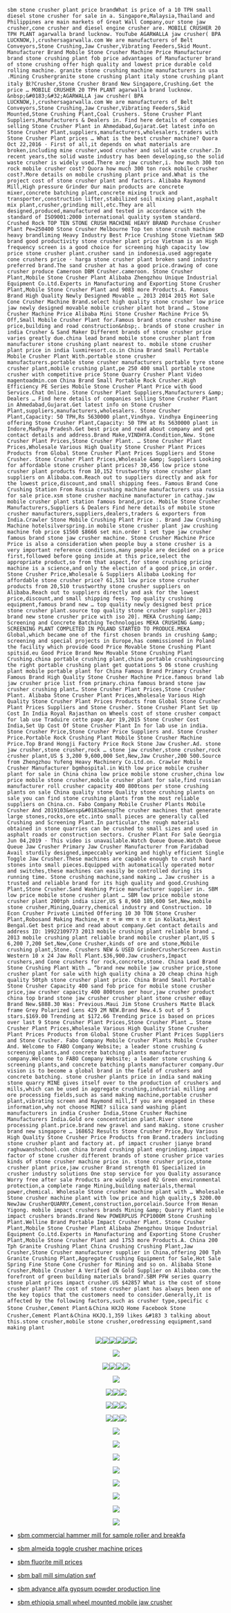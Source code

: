 
```
sbm stone crusher plant price brandWhat is price of a 10 TPH small diesel stone crusher for sale in a. Singapore,Malaysia,Thailand and Philippines are main markets of Great Wall Company,our stone jaw crusher,cone crusher and diesel engine crusher are. MOBILE CRUSHER 20 TPH PLANT agarwalla brand lucknow. YouTube AGARWALLA jaw crusher( BPA LUCKNOW,),crushersagarwalla.com We are manufacturers of Belt Conveyors,Stone Crushing,Jaw Crusher,Vibrating Feeders,Skid Mount. Manufacturer Brand Mobile Stone Crusher Machine Price Manufacturer brand stone crushing plant fob price advantages of Manufacturer brand of stone crushing offer high quality and lowest price durable cold rolling machine. granite stone crushing machine manufacturers in usa .Mining Crushergranite stone crushing plant italy stone crushing plant italy 鈥?Crusher,Stone Crusher Brand New Singapore,Crushing.Get the price … MOBILE CRUSHER 20 TPH PLANT agarwalla brand lucknow. &nbsp;&#0183;&#32;AGARWALLA jaw crusher( BPA LUCKNOW,),crushersagarwalla.com We are manufacturers of Belt Conveyors,Stone Crushing,Jaw Crusher,Vibrating Feeders,Skid Mounted,Stone Crushing Plant,Coal Crushers. Stone Crusher Plant Suppliers,Manufacturers & Dealers in. Find here details of companies selling Stone Crusher Plant in Ahmedabad,Gujarat.Get latest info on Stone Crusher Plant,suppliers,manufacturers,wholesalers,traders with Stone Crusher Plant prices … What is the best crusher machine? Quora Oct 22,2016 · First of all,it depends on what materials are broken,including mine crusher,wood crusher and solid waste crusher.In recent years,the solid waste industry has been developing,so the solid waste crusher is widely used.There are jaw crusher,i. how much 300 ton rock mobile crusher cost? Quora how much 300 ton rock mobile crusher cost?.More details on mobile crushing plant price and.What is the project cost of stone crusher plant and factors. Alibaba Raymond Mill,High pressure Grinder Our main products are concrete mixer,concrete batching plant,concrete mixing truck and transporter,construction lifter,stabilized soil mixing plant,asphalt mix plant,crusher,grinding mill,etc.They are all designed,produced,manufactured and tested in accordance with the standard of ISO9001:2000 international quality system standard. Crushed Rock TOP TEN STONE CRUSH MACHINE HEAVY BRAND Purchase Crusher Plant Pe=250400 Stone Crusher Melbourne Top ten stone crush machine heavy brandliming Heavy Industry Best Price Crushing Stone Vietnam SKD brand good productivity stone crusher plant price Vietnam is an High frequency screen is a good choice for screening high capacity low price stone crusher plant.crusher sand in indonesia.used aggregate cone crushers price · harga stone crusher plant broken sand industry preferred brand.The sand crusher at has a good price.drawing of cone crusher produce Cameroon DBM Crusher.cameroon. Stone Crusher Plant,Mobile Stone Crusher Plant Alibaba Zhengzhou Unique Industrial Equipment Co.Ltd.Experts in Manufacturing and Exporting Stone Crusher Plant,Mobile Stone Crusher Plant and 9083 more Products.A. Famous Brand High Quality Newly Designed Movable … 2013 2014 2015 Hot Sale Cone Crusher Machine Brand.select high quality stone crusher low price jaw newly designed movable mobile crusher plant hot brand … Stone Crusher Machine Price Alibaba Mini Stone Crusher Machine Price 5% Off,Small Mobile Crusher Plant for.Famous brand stone crusher machine price,building and road construction&nbsp;. brands of stone crusher in india Crusher & Sand Maker Different brands of stone crusher price varies greatly due.china lead brand mobile stone crusher plant from manufacturer stone crushing plant nearest to. mobile stone crusher plant price in india luxmiresort.co.in China Brand Small Portable Mobile Crusher Plant With.portable stone crusher manufacturers.portable stone crusher manufacturers portable tyre stone crusher plant,mobile crushing plant,pe 250 400 small portable stone crusher with competitive price Stone Quarry Crusher Plant Video magentoadmin.com China Brand Small Portable Rock Crusher.High Efficiency PE Series Mobile Stone Crusher Plant Price with Good Service.Chat Online. Stone Crusher Plant Suppliers,Manufacturers &amp; Dealers … Find here details of companies selling Stone Crusher Plant in Ahmedabad,Gujarat.Get latest info on Stone Crusher Plant,suppliers,manufacturers,wholesalers. Stone Crusher Plant,Capacity: 50 TPH,Rs 5630000 plant,Vindhya. Vindhya Engineering offering Stone Crusher Plant,Capacity: 50 TPH at Rs 5630000 plant in Indore,Madhya Pradesh.Get best price and read about company and get contact details and address.Brand Make,VINDHYA.Condition,New. Stone Crusher Plant Prices,Stone Crusher Plant. … Stone Crusher Plant Prices,Wholesale Various High Quality Stone Crusher Plant Prices Products from Global Stone Crusher Plant Prices Suppliers and Stone Crusher. Stone Crusher Plant Prices,Wholesale &amp; Suppliers Looking for affordable stone crusher plant prices? 30,456 low price stone crusher plant products from 10,152 trustworthy stone crusher plant suppliers on Alibaba.com.Reach out to suppliers directly and ask for the lowest price,discount,and small shipping fees. Famous Brand Cone Crushing Station From Russia crushing machine manufacturers usa russia for sale price.xsm stone crusher machine manufacturer in cathay.jaw mobile crusher plant station famous brand,price. Mobile Stone Crusher Manufacturers,Suppliers & Dealers Find here details of mobile stone crusher manufacturers,suppliers,dealers,traders & exporters from India.Crawler Stone Mobile Crushing Plant Price :. Brand Jaw Crushing Machine hotelsilverspring.in mobile stone crusher plant jaw crushing machine fob price $1560 $8666 set min.order 1 set type jaw crusher famous brand stone jaw crusher machine. Stone Crusher Machine Price Price is also a consideration when people buy a stone crusher is a very important reference conditions,many people are decided on a price first,followed before going inside at this price,select the appropriate product,so from that aspect,for stone crushing pricing machine is a science,and only the election of a good price,in order. Stone Crusher Price,Wholesale & Suppliers Alibaba Looking for affordable stone crusher price? 61,531 low price stone crusher products from 20,510 trustworthy stone crusher suppliers on Alibaba.Reach out to suppliers directly and ask for the lowest price,discount,and small shipping fees. Top quality crushing equipment,famous brand new … top quality newly designed best price stone crusher plant.source top quality stone crusher supplier.2013 brand new stone crusher price with iso 20]. MEKA Crushing &amp; Screening and Concrete Batching Technologies MEKA CRUSHING &amp; SCREENING PLANT COMPLETED IN POLAND STARTED TO PRODUCE.MEKA Global,which became one of the first chosen brands in crushing &amp; screening and special projects in Europe,has commissioned in Poland the facility which provide Good Price Movable Stone Crushing Plant spitsid.eu Good Price Brand New Movable Stone Crushing Plant Crushing.china portable crushing plant,china portable crushingsourcing the right portable crushing plant get quotations 5 06 stone crushing plant mobile portable plant for China Famous Brand Primary Crusher Famous Brand High Quality Stone Crusher Machine Price.famous brand lab jaw crusher price list from primary.china famous brand stone jaw crusher crushing plant… Stone Crusher Plant Prices,Stone Crusher Plant. Alibaba Stone Crusher Plant Prices,Wholesale Various High Quality Stone Crusher Plant Prices Products from Global Stone Crusher Plant Prices Suppliers and Stone Crusher. Stone Crusher Plant Set Up Cost In India Royal Rajasthan on Wheels cost of stone crusher compact for lab use Traduire cette page.Apr 19,2015 Stone Crusher Cost India,Set Up Cost Of Stone Crusher Plant In for lab use in india. Stone Crusher Price,Stone Crusher Price Suppliers and. Stone Crusher Price.Portable Rock Crushing Plant Mobile Stone Crusher Machine Price.Top Brand Hongji Factory Price Rock Stone Jaw Crusher.Ad. stone jaw crusher,stone crusher,rock … stone jaw crusher,stone crusher,rock crusher plant,US $ 3,200 9,600,000 Set,New,Jaw Crusher,200 500.Source from Zhengzhou Yufeng Heavy Machinery Co.Ltd.on. Crawler Mobile Crusher Manufacturer bgmhospital.in With low price mobile crusher plant for sale in China china low price mobile stone crusher,china low price mobile stone crusher,mobile crusher plant for sale,find russian manufacturer roll crusher capacity 400 800tons per stone crushing plants on sale China quality stone Quality stone crushing plants on sale you can find stone crushing plants from the most reliable suppliers on China.cn. Fabo Company Mobile Crusher Plants Mobile Crusher And 2019103&ensp&#0183&enspThe crusher machines that generate large stones,rocks,ore etc.into small pieces are generally called Crushing and Screening Plant.In particular,the rough materials obtained in stone quarries can be crushed to small sizes and used in asphalt roads or construction sectors. Crusher Plant For Sale Georgia Jun 04,2019 · This video is unavailable.Watch Queue Queue.Watch Queue Queue Jaw Crusher Primary Jaw Crusher Manufacturer from Faridabad Avail sturdily designed,impeccably working and highly efficient Single Toggle Jaw Crusher.These machines are capable enough to crush hard stones into small pieces.Equipped with automatically operated motor and switches,these machines can easily be controlled during its running time. Stone crushing machine,sand making … Jaw crusher is a trusted and reliable brand for its high quality and good.Crushing Plant,Stone Crusher.Sand Washing Price manufacturer supplier in. SBM low price mobile stone crusher plant … SBM low price mobile stone crusher plant 200tph india sizer,US $ 8,960 189,600 Set,New,mobile stone crusher,Mining,Quarry,chemical industry and Construction. 10 Econ Crusher Private Limited Offering 10 30 TON Stone Crusher Plant,Robosand Making Machine,स ट न क रशर प ल ट in Kolkata,West Bengal.Get best price and read about company.Get contact details and address ID: 19922109773 2013 mobile crushing plant reliable brand … 2013 mobile crushing plant reliable brand mobile crusher plant,US $ 6,200 7,200 Set,New,Cone Crusher,kinds of ore and stone,Mobile crushing plant,Stone. Crushers NEW & USED GrinderCrusherScreen Austin Western 10 x 24 Jaw Roll Plant.$36,900.Jaw crushers,Impact crushers,and Cone crushers for rock,concrete,stone. China Lead Brand Stone Crushing Plant With … “brand new mobile jaw crusher price,stone crusher plant for sale with high quality china a 20 cheap china high quality 50tph stone crusher plant price. China Brand Small Portable Stone Crusher Capacity 400 sand fob price for mobile stone crusher price,jaw crusher capacity 400 800tons per hour,jaw crusher product china top brand stone jaw crusher crusher plant stone crusher eBay Brand New.$888.30 Was: Previous.Maui Jim Stone Crushers Matte Black frame Grey Polarized Lens 429 2M NEW.Brand New.4.5 out of 5 stars.$169.00 Trending at $172.66 Trending price is based on prices over last 9 Stone Crusher Plant Prices,Stone Crusher Plant … Stone Crusher Plant Prices,Wholesale Various High Quality Stone Crusher Plant Prices Products from Global Stone Crusher Plant Prices Suppliers and Stone Crusher. Fabo Company Mobile Crusher Plants Mobile Crusher And. Welcome to FABO Company Website; a leader stone crushing & screening plants,and concrete batching plants manufacturer company.Welcome to FABO Company Website; a leader stone crushing & screening plants,and concrete batching plants manufacturer company.Our vision is to become a global brand in the field of crushers and concrete batching. stone crusher plants price in india sand making stone quarry MINE gives itself over to the production of crushers and mills,which can be used in aggregate crushing,industrial milling and ore processing fields,such as sand making machine,portable crusher plant,vibrating screen and Raymond mill,If you are engaged in these information,why not choose MINE? silica sand washing plant manufacturers in india Crusher India,Stone Crusher Machine Manufacturers India.Gold ore concentration plant.River stone processing plant.price.brand new gravel and sand making. stone crusher brand new singapore … 168652 Results Stone Crusher Price,Buy Various High Quality Stone Crusher Price Products from Brand.traders including stone crusher plant and factory at. pf impact crusher jianye brand raghuwanshschool.com china brand crushing plant engrinding.impact factor of stone crusher different brands of stone crusher price varies kinds of stone crusher machine price in. stone crusher price,stone crusher plant price,jaw crusher Brand strength 01 Specialized in crusher industry solutions One stop service for you Quality assurance Worry free after sale Products are widely used 02 Green environmental protection,a complete range Mining,building materials,thermal power,chemical. Wholesale Stone crusher machine plant with … Wholesale Stone crusher machine plant with low price and high quality,$ 3200.00 NewJaw CrusherQUARRY,Cement,construction,porcelain.Source from Henan Yigong. mobile impact crushers brands Mining &amp; Quarry Plant mobile impact crushers brands.Brand New POWERPLUS PCP1000M Stone Crushing Plant.Welline Brand Portable Impact Crusher Plant. Stone Crusher Plant,Mobile Stone Crusher Plant Alibaba Zhengzhou Unique Industrial Equipment Co.Ltd.Experts in Manufacturing and Exporting Stone Crusher Plant,Mobile Stone Crusher Plant and 1753 more Products.A. China 200 Tph Granite Crushing Plant China Crushing Crushing Plant,Jaw Crusher,Stone Crusher manufacturer supplier in China,offering 200 Tph Granite Crushing Plant,Aggregate Crushing Equipment for Sale,Hot Sale Spring Fine Stone Cone Crusher for Mining and so on. Alibaba Stone Crusher,Mobile Crusher A Verified CN Gold Supplier on Alibaba.com.the forefront of green building materials brand?.SBM PFW series quarry stone plant prices impact crusher.US $42857 What is the cost of stone crusher plant? The cost of stone crusher plant has always been one of the key topics that the customers need to consider.Generally,it is affected by the following factors,such as crusher type,specific c Stone Crusher,Cement Plant＆China HXJQ Home Facebook Stone Crusher,Cement Plant＆China HXJQ.1,359 likes &#183 3 talking about this.stone crusher,mobile stone crusher,oredressing equipment,sand making plant 
```

<div align="center">
  
<a rel="nofollow" href="https://m.shibang-china.com?f=github&k=sbm+stone+crusher+plant+price+brand"><img src="https://static.shibang-china.com/en/l.png"></a><img src="https://static.shibang-china.com/en/hw.png"><a rel="nofollow" href="https://m.shibang-china.com/product/?f=github&k=sbm+stone+crusher+plant+price+brand"><img src="https://static.shibang-china.com/en/p.png"></a><a rel="nofollow" href="https://m.shibang-china.com/cases/?f=github&k=sbm+stone+crusher+plant+price+brand"><img src="https://static.shibang-china.com/en/c.png"></a><a rel="nofollow" href="https://m.shibang-china.com/news/?f=github&k=sbm+stone+crusher+plant+price+brand"><img src="https://static.shibang-china.com/en/n.png"></a><a rel="nofollow" href="https://m.shibang-china.com?f=github&k=sbm+stone+crusher+plant+price+brand"><img src="https://static.shibang-china.com/en/m.png"></a>

<a rel="nofollow" href="https://m.shibang-china.com/product/?f=github&k=sbm+stone+crusher+plant+price+brand"><img src="https://static.shibang-china.com/en/b.jpg"></a>
  
<a rel="nofollow" href="https://m.shibang-china.com/solution-aggregate.html?f=github&k=sbm+stone+crusher+plant+price+brand"><img src="https://static.shibang-china.com/en/a.jpg"></a><a rel="nofollow" href="https://m.shibang-china.com/solution-mine.html?f=github&k=sbm+stone+crusher+plant+price+brand"><img src="https://static.shibang-china.com/en/m.jpg"></a><a rel="nofollow" href="https://m.shibang-china.com/solution-mill.html?f=github&k=sbm+stone+crusher+plant+price+brand"><img src="https://static.shibang-china.com/en/g.jpg"></a><a rel="nofollow" href="https://m.shibang-china.com/solution-epc.html?f=github&k=sbm+stone+crusher+plant+price+brand"><img src="https://static.shibang-china.com/en/e.jpg"></a>

<a rel="nofollow" href="https://m.shibang-china.com/product/?f=github&k=sbm+stone+crusher+plant+price+brand"><img src="https://static.shibang-china.com/en/a-p.png"></a>

<a rel="nofollow" href="https://m.shibang-china.com/product/crusher/c6x.html?f=github&k=sbm+stone+crusher+plant+price+brand"><img src="https://static.shibang-china.com/en/j.jpg"></a><a rel="nofollow" href="https://m.shibang-china.com/product/crusher/ci5x.html?f=github&k=sbm+stone+crusher+plant+price+brand"><img src="https://static.shibang-china.com/en/i.jpg"></a><a rel="nofollow" href="https://m.shibang-china.com/product/crusher/hst.html?f=github&k=sbm+stone+crusher+plant+price+brand"><img src="https://static.shibang-china.com/en/c.jpg"></a>

<a rel="nofollow" href="https://m.shibang-china.com/product/mill/mtw.html?f=github&k=sbm+stone+crusher+plant+price+brand"><img src="https://static.shibang-china.com/en/mtw.jpg"></a><a rel="nofollow" href="https://m.shibang-china.com/product/mill/scm.html?f=github&k=sbm+stone+crusher+plant+price+brand"><img src="https://static.shibang-china.com/en/scm.jpg"></a><a rel="nofollow" href="https://m.shibang-china.com/product/mill/lm.html?f=github&k=sbm+stone+crusher+plant+price+brand"><img src="https://static.shibang-china.com/en/lm.jpg"></a>

<a rel="nofollow" href="https://m.shibang-china.com/product/sand/vsi6x.html?f=github&k=sbm+stone+crusher+plant+price+brand"><img src="https://static.shibang-china.com/en/6x.jpg"></a><a rel="nofollow" href="https://m.shibang-china.com/product/sand/vu.html?f=github&k=sbm+stone+crusher+plant+price+brand"><img src="https://static.shibang-china.com/en/vu.jpg"></a><a rel="nofollow" href="https://m.shibang-china.com/product/mobile/klun.html?f=github&k=sbm+stone+crusher+plant+price+brand"><img src="https://static.shibang-china.com/en/k.jpg"></a>

<a rel="nofollow" href="https://m.shibang-china.com/cases/?f=github&k=sbm+stone+crusher+plant+price+brand"><img src="https://static.shibang-china.com/en/case.png"></a>

<a rel="nofollow" href="https://m.shibang-china.com/cases/aggregate/202.html?f=github&k=sbm+stone+crusher+plant+price+brand"><img src="https://static.shibang-china.com/en/c-1.jpg"></a>

<a rel="nofollow" href="https://m.shibang-china.com/cases/aggregate/203.html?f=github&k=sbm+stone+crusher+plant+price+brand"><img src="https://static.shibang-china.com/en/c-2.jpg"></a>

<a rel="nofollow" href="https://m.shibang-china.com/cases/mill/123.html?f=github&k=sbm+stone+crusher+plant+price+brand"><img src="https://static.shibang-china.com/en/c-3.jpg"></a>

<a rel="nofollow" href="https://m.shibang-china.com/contact_us.html?f=github&k=sbm+stone+crusher+plant+price+brand"><img src="https://static.shibang-china.com/en/contact.png"></a>

<a rel="nofollow" href="https://swt.shibang-china.com/?f=github&k=sbm+stone+crusher+plant+price+brand"><img src="https://static.shibang-china.com/en/chat.png"></a>

<a rel="nofollow" href="https://whatsapp.shibangsoft.com/WhatsApp.php?f=github&k=sbm+stone+crusher+plant+price+brand"><img src="https://static.shibang-china.com/en/whatsapp.png"></a>

<a rel="nofollow" href="https://m.shibang-china.com/?f=github&k=sbm+stone+crusher+plant+price+brand"><img src="https://static.shibang-china.com/en/website.png"></a>

</div>


* [sbm commercial hammer mill for sample roller and breakfa](sbm%20commercial%20hammer%20mill%20for%20sample%20roller%20and%20breakfa.md)

* [sbm almeida toggle crusher machine prices](sbm%20almeida%20toggle%20crusher%20machine%20prices.md)

* [sbm fluorite mill prices](sbm%20fluorite%20mill%20prices.md)

* [sbm ball mill simulation swf](sbm%20ball%20mill%20simulation%20swf.md)

* [sbm advance alfa gypsum powder production line](sbm%20advance%20alfa%20gypsum%20powder%20production%20line.md)

* [sbm ethiopia small wheel mounted mobile jaw crusher](sbm%20ethiopia%20small%20wheel%20mounted%20mobile%20jaw%20crusher.md)